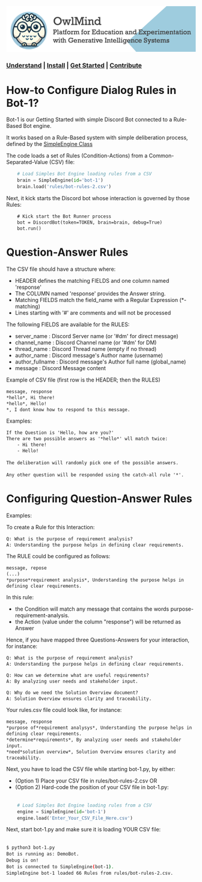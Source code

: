 
<img src="docs/images/owlmind-banner.png" width=800>

### [Understand](../README.md) | [Install](../INSTALLING.md) | [Get Started](../README.md#getting-started) | [Contribute](../CONTRIBUTING.md)


# How-to Configure Dialog Rules in Bot-1?

Bot-1 is our Getting Started with simple Discord Bot connected to a Rule-Based Bot engine.

It works based on a Rule-Based system with simple deliberation process, defined by the [SimpleEngine Class](../owlmind/simple.py)

The code loads a set of Rules (Condition-Actions) from a Common-Separated-Value (CSV) file:

```python
    # Load Simples Bot Engine loading rules from a CSV
    brain = SimpleEngine(id='bot-1')
    brain.load('rules/bot-rules-2.csv')
```

Next, it kick starts the Discord bot whose interaction is governed by those Rules:

```
    # Kick start the Bot Runner process
    bot = DiscordBot(token=TOKEN, brain=brain, debug=True)
    bot.run()
```

# Question-Answer Rules

The CSV file should have a structure where:
* HEADER defines the matching FIELDS and one column named 'response'
* The COLUMN named 'response' provides the Answer string.
* Matching FIELDS match the field_name with a Regular Expression (*-matching)
* Lines starting with '#' are comments and will not be processed

The following FIELDS are available for the RULES:
* server_name     : Discord Server name (or '#dm' for direct message)
* channel_name    : Discord Channel name (or '#dm' for DM)
* thread_name     : Discord Thread name (empty if no thread)
* author_name     : Discord message's Author name (username)
* author_fullname : Discord message's Author full name (global_name)
* message         : Discord Message content

Example of CSV file (first row is the HEADER; then the RULES)

```
message, response
*hello*, Hi there!
*hello*, Hello!
*, I dont know how to respond to this message.
```

Examples:

```
If the Question is 'Hello, how are you?'
There are two possible answers as '*hello*' wll match twice:
    - Hi there! 
    - Hello!

The deliberation will randomly pick one of the possible answers.

Any other question will be responded using the catch-all rule '*'.
```

# Configuring Question-Answer Rules

Examples:

To create a Rule for this Interaction:

```
Q: What is the purpose of requirement analysis?
A: Understanding the purpose helps in defining clear requirements.
```

The RULE could be configured as follows:

```
message, repose
(...)
*purpose*requirement analysis*, Understanding the purpose helps in defining clear requirements.
```

 In this rule:

* the Condition will match any message that contains the words purpose-requirement-analysis.
* the Action (value under the column "response") will be returned as Answer


Hence, if you have mapped three Questions-Answers for your interaction, for instance:

```
Q: What is the purpose of requirement analysis?
A: Understanding the purpose helps in defining clear requirements.
```

```
Q: How can we determine what are useful requirements?
A: By analyzing user needs and stakeholder input.
```

```
Q: Why do we need the Solution Overview document?
A: Solution Overview ensures clarity and traceability.
```

Your rules.csv file could look like, for instance:

```
message, response
*purpose of*requirement analysys*, Understanding the purpose helps in defining clear requirements.
*determine*requirements*, By analyzing user needs and stakeholder input.
*need*solution overview*, Solution Overview ensures clarity and traceability.
```

Next, you have to load the CSV file while starting bot-1.py, by either:

* (Option 1) Place your CSV file in rules/bot-rules-2.csv OR
* (Option 2) Hard-code the position of your CSV file in bot-1.py:

```python

    # Load Simples Bot Engine loading rules from a CSV
    engine = SimpleEngine(id='bot-1')
    engine.load('Enter_Your_CSV_File_Here.csv')

```

Next, start bot-1.py and make sure it is loading YOUR CSV file:

```bash

$ python3 bot-1.py
Bot is running as: DemoBot.
Debug is on!
Bot is connected to SimpleEngine(bot-1).
SimpleEngine bot-1 loaded 66 Rules from rules/bot-rules-2.csv.

```


